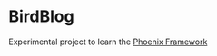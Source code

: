 # BirdBlog

Experimental project to learn the [Phoenix
Framework](http://www.phoenixframework.org/)
